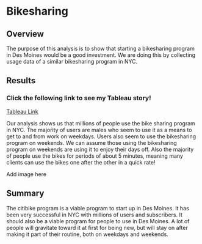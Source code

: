 # Bikesharing
## Overview
The purpose of this analysis is to show that starting a bikesharing program in Des Moines would be a good investment. We are doing this by collecting usage data of a similar bikesharing program in NYC.

## Results
### Click the following link to see my Tableau story!
[Tableau Link](https://public.tableau.com/profile/jonathan.lozano6765#!/vizhome/CitibikeChallenge_16157530876850/CitibikeUsageinNYC)

Our analysis shows us that millions of people use the bike sharing program in NYC. The majority of users are males who seem to use it as a means to get to and from work on weekdays. Users also seem to use the bikesharing program on weekends. We can assume those using the bikesharing program on weekends are using it to enjoy their days off. Also the majority of people use the bikes for periods of about 5 minutes, meaning many clients can use the bikes one after the other in a quick rate!

Add image here

## Summary
The citibike program is a viable program to start up in Des Moines. It has been very successful in NYC with millions of users and subscribers. It should also be a viable program for people to use in Des Moines. A lot of people will gravitate toward it at first for being new, but will stay on after making it part of their routine, both on weekdays and weekends.
